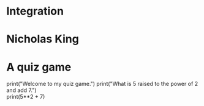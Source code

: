 # Integration
# Nicholas King
# A quiz game
print("Welcome to my quiz game.")
print("What is 5 raised to the power of 2 and add 7.")<br/> 
print(5**2 + 7)
